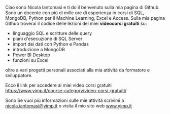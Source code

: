 Ciao sono Nicola Iantomasi e ti do il benvenuto sulla mia pagina di Github. Sono un docente con più di mille ore di esperienza in corsi di SQL, MongoDB, Python per il Machine Learning, Excel e Access. Sulla mia pagina Github troverai il codice delle lezioni dei miei <b>videocorsi gratuiti</b> su:
- linguaggio SQL e scritture delle query 
- piani d'esecuzione di SQL Server
- import dei dati con Python e Pandas
- introduzione a MongoDB
- Power BI Desktop
- funzioni su Excel

oltre a vari progetti personali associati alla mia attività da formatore e sviluppatore.

Ecco il link per accedere ai miei video corsi gratuiti https://www.yimp.it/course-category/video-corsi-gratuiti/

Sono  Se vuoi più informazioni sulle mie attività scrivimi a nicola.iantomasi@yimp.it o visita il mio sito web www.yimp.it

<!--
**iantomasinicola/iantomasinicola** is a ✨ _special_ ✨ repository because its `README.md` (this file) appears on your GitHub profile.

Here are some ideas to get you started:

- 🔭 I’m currently working on ...
- 🌱 I’m currently learning ...
- 👯 I’m looking to collaborate on ...
- 🤔 I’m looking for help with ...
- 💬 Ask me about ...
- 📫 How to reach me: ...
- 😄 Pronouns: ...
- ⚡ Fun fact: ...
-->
